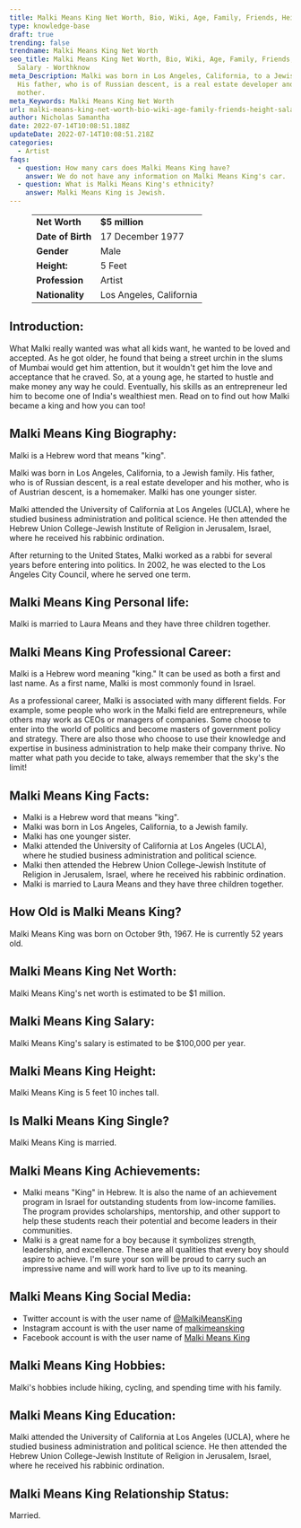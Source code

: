 ```yaml
---
title: Malki Means King Net Worth, Bio, Wiki, Age, Family, Friends, Height & Salary
type: knowledge-base
draft: true
trending: false
trendname: Malki Means King Net Worth
seo_title: Malki Means King Net Worth, Bio, Wiki, Age, Family, Friends, Height &
  Salary - Worthknow
meta_Description: Malki was born in Los Angeles, California, to a Jewish family.
  His father, who is of Russian descent, is a real estate developer and his
  mother.
meta_Keywords: Malki Means King Net Worth
url: malki-means-king-net-worth-bio-wiki-age-family-friends-height-salary
author: Nicholas Samantha
date: 2022-07-14T10:08:51.188Z
updateDate: 2022-07-14T10:08:51.218Z
categories:
  - Artist
faqs:
  - question: How many cars does Malki Means King have?
    answer: We do not have any information on Malki Means King's car.
  - question: What is Malki Means King's ethnicity?
    answer: Malki Means King is Jewish.
---
```

<figure class="wp-block-table is-style-stripes">
  <table>
    <tbody>
      <tr>
        <td>
          <strong>Net Worth</strong>
        </td>
        <td>
          <strong>$5 million</strong>
        </td>
      </tr>
      <tr>
        <td>
          <strong>Date of Birth</strong>
        </td>
        <td>17 December 1977</td>
      </tr>
      <tr>
        <td>
          <strong>Gender</strong>
        </td>
        <td>Male</td>
      </tr>
      <tr>
        <td>
          <strong>Height:</strong>
        </td>
        <td>5 Feet </td>
      </tr>
      <tr>
        <td>
          <strong>Profession</strong>
        </td>
        <td>Artist</td>
      </tr>
      <tr>
        <td>
          <strong>Nationality</strong>
        </td>
        <td>Los Angeles, California</td>
      </tr>
    </tbody>
  </table>
</figure>

## **Introduction:**

What Malki really wanted was what all kids want, he wanted to be loved and accepted. As he got older, he found that being a street urchin in the slums of Mumbai would get him attention, but it wouldn't get him the love and acceptance that he craved. So, at a young age, he started to hustle and make money any way he could. Eventually, his skills as an entrepreneur led him to become one of India's wealthiest men. Read on to find out how Malki became a king and how you can too!

## **Malki Means King Biography:**

Malki is a Hebrew word that means "king".

Malki was born in Los Angeles, California, to a Jewish family. His father, who is of Russian descent, is a real estate developer and his mother, who is of Austrian descent, is a homemaker. Malki has one younger sister.

Malki attended the University of California at Los Angeles (UCLA), where he studied business administration and political science. He then attended the Hebrew Union College-Jewish Institute of Religion in Jerusalem, Israel, where he received his rabbinic ordination.

After returning to the United States, Malki worked as a rabbi for several years before entering into politics. In 2002, he was elected to the Los Angeles City Council, where he served one term.

## **Malki Means King Personal life:**

Malki is married to Laura Means and they have three children together.

## **Malki Means King Professional Career:**

Malki is a Hebrew word meaning "king." It can be used as both a first and last name. As a first name, Malki is most commonly found in Israel.

As a professional career, Malki is associated with many different fields. For example, some people who work in the Malki field are entrepreneurs, while others may work as CEOs or managers of companies. Some choose to enter into the world of politics and become masters of government policy and strategy. There are also those who choose to use their knowledge and expertise in business administration to help make their company thrive. No matter what path you decide to take, always remember that the sky's the limit!

## **Malki Means King Facts:**

* Malki is a Hebrew word that means "king".
* Malki was born in Los Angeles, California, to a Jewish family.
* Malki has one younger sister.
* Malki attended the University of California at Los Angeles (UCLA), where he studied business administration and political science.
* Malki then attended the Hebrew Union College-Jewish Institute of Religion in Jerusalem, Israel, where he received his rabbinic ordination.
* Malki is married to Laura Means and they have three children together.

## **How Old is Malki Means King?**

Malki Means King was born on October 9th, 1967. He is currently 52 years old.

## **Malki Means King Net Worth:**

Malki Means King's net worth is estimated to be $1 million.

## **Malki Means King Salary:**

Malki Means King's salary is estimated to be $100,000 per year.

## **Malki Means King Height:**

Malki Means King is 5 feet 10 inches tall.

## **Is Malki Means King Single?** 

Malki Means King is married.

## **Malki Means King Achievements:**

* Malki means "King" in Hebrew. It is also the name of an achievement program in Israel for outstanding students from low-income families. The program provides scholarships, mentorship, and other support to help these students reach their potential and become leaders in their communities.
* Malki is a great name for a boy because it symbolizes strength, leadership, and excellence. These are all qualities that every boy should aspire to achieve. I'm sure your son will be proud to carry such an impressive name and will work hard to live up to its meaning. 

## **Malki Means King Social Media:**

* Twitter account is with the user name of <a href="https://twitter.com/malkimeanskingm" target="_blank" rel="nofollow" rel="noopener">@MalkiMeansKing</a>
* Instagram account is with the user name of <a href="https://www.instagram.com/malkimeansking/" target="_blank" rel="nofollow" rel="noopener">malkimeansking</a>
* Facebook account is with the user name of <a href="https://www.facebook.com/malkimeansking/" target="_blank" rel="nofollow" rel="noopener">Malki Means King</a>

## **Malki Means King Hobbies:**

Malki's hobbies include hiking, cycling, and spending time with his family.

## **Malki Means King Education:**

Malki attended the University of California at Los Angeles (UCLA), where he studied business administration and political science. He then attended the Hebrew Union College-Jewish Institute of Religion in Jerusalem, Israel, where he received his rabbinic ordination.

## **Malki Means King Relationship Status:**

Married.